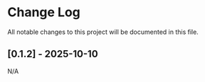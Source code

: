 # Change Log

All notable changes to this project will be documented in this file.

## [0.1.2] - 2025-10-10
  
N/A

